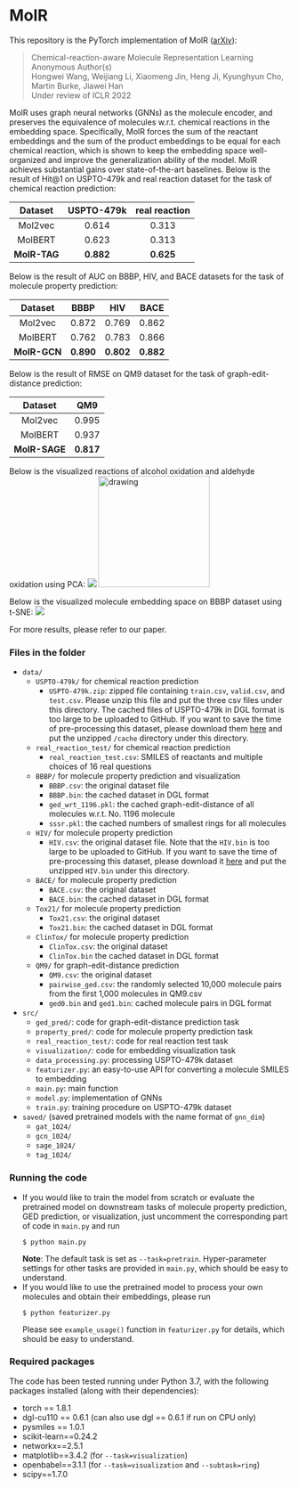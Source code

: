 # MolR

This repository is the PyTorch implementation of MolR ([arXiv]()):
> Chemical-reaction-aware Molecule Representation Learning  
Anonymous Author(s)  
Hongwei Wang, Weijiang Li, Xiaomeng Jin, Heng Ji, Kyunghyun Cho, Martin Burke, Jiawei Han  
Under review of ICLR 2022

MolR uses graph neural networks (GNNs) as the molecule encoder, and preserves the equivalence of molecules w.r.t. chemical reactions in the embedding space.
Specifically, MolR forces the sum of the reactant embeddings and the sum of the product embeddings to be equal for each chemical reaction, which is shown to keep the embedding space well-organized and improve the generalization ability of the model.
MolR achieves substantial gains over state-of-the-art baselines.
Below is the result of Hit@1 on USPTO-479k and real reaction dataset for the task of chemical reaction prediction:

| Dataset      | USPTO-479k | real reaction |
| :---------: | :---: | :------:  |
| Mol2vec      | 0.614  | 0.313   |
| MolBERT      | 0.623  | 0.313   |
| __MolR-TAG__ | __0.882__ | __0.625__ |


Below is the result of AUC on BBBP, HIV, and BACE datasets for the task of molecule property prediction:

| Dataset      | BBBP  | HIV | BACE |
| :----------: | :---: | :---:  | :---: |
| Mol2vec      | 0.872  | 0.769  | 0.862 |
| MolBERT      | 0.762  | 0.783  | 0.866 |
| __MolR-GCN__ | __0.890__ | __0.802__ | __0.882__ |


Below is the result of RMSE on QM9 dataset for the task of graph-edit-distance prediction:

| Dataset      | QM9  |
| :----------: | :---: |
| Mol2vec      | 0.995  |
| MolBERT      | 0.937  |
| __MolR-SAGE__ | __0.817__ |

Below is the visualized reactions of alcohol oxidation and aldehyde oxidation using PCA:
![](https://github.com/hwwang55/MolR/blob/master/reaction.png)
<img src="https://github.com/hwwang55/MolR/blob/master/reaction.png" alt="drawing" width="200"/>

Below is the visualized molecule embedding space on BBBP dataset using t-SNE:
![](https://github.com/hwwang55/MolR/blob/master/space.png)


For more results, please refer to our paper.

### Files in the folder

- `data/`
  - `USPTO-479k/` for chemical reaction prediction
    - `USPTO-479k.zip`: zipped file containing `train.csv`, `valid.csv`, and `test.csv`. Please unzip this file and put the three csv files under this directory. The cached files of USPTO-479k in DGL format is too large to be uploaded to GitHub. If you want to save the time of pre-processing this dataset, please download them [here]() and put the unzipped `/cache` directory under this directory.
  - `real_reaction_test/`  for chemical reaction prediction
    - `real_reaction_test.csv`: SMILES of reactants and multiple choices of 16 real questions
  - `BBBP/` for molecule property prediction and visualization
    - `BBBP.csv`: the original dataset file
    - `BBBP.bin`: the cached dataset in DGL format
    - `ged_wrt_1196.pkl`: the cached graph-edit-distance of all molecules w.r.t. No. 1196 molecule
    - `sssr.pkl`: the cached numbers of smallest rings for all molecules
  - `HIV/` for molecule property prediction
    - `HIV.csv`: the original dataset file. Note that the `HIV.bin` is too large to be uploaded to GitHub. If you want to save the time of pre-processing this dataset, please download it [here](https://drive.google.com/file/d/1xFE4BDyQtOWkABs3ufa7uetxz0MiFmh9/view?usp=sharing) and put the unzipped `HIV.bin` under this directory.
  - `BACE/` for molecule property prediction
    - `BACE.csv`: the original dataset
    - `BACE.bin`: the cached dataset in DGL format
  - `Tox21/` for molecule property prediction
    - `Tox21.csv`: the original dataset
    - `Tox21.bin`: the cached dataset in DGL format
  - `ClinTox/` for molecule property prediction
    - `ClinTox.csv`: the original dataset
    - `ClinTox.bin` the cached dataset in DGL format
  - `QM9/`  for graph-edit-distance prediction
    - `QM9.csv`: the original dataset
    - `pairwise_ged.csv`: the randomly selected 10,000 molecule pairs from the first 1,000 molecules in QM9.csv
    - `ged0.bin` and `ged1.bin`: cached molecule pairs in DGL format
- `src/`
  - `ged_pred/`: code for graph-edit-distance prediction task
  - `property_pred/`: code for molecule property prediction task
  - `real_reaction_test/`: code for real reaction test task
  - `visualization/`: code for embedding visualization task
  - `data_processing.py`: processing USPTO-479k dataset
  - `featurizer.py`: an easy-to-use API for converting a molecule SMILES to embedding
  - `main.py`: main function
  - `model.py`: implementation of GNNs
  - `train.py`: training procedure on USPTO-479k dataset
- `saved/` (saved pretrained models with the name format of `gnn_dim`)
  - `gat_1024/`
  - `gcn_1024/`
  - `sage_1024/`
  - `tag_1024/`


### Running the code

- If you would like to train the model from scratch or evaluate the pretrained model on downstream tasks of molecule property prediction, GED prediction, or visualization, just uncomment the corresponding part of code in `main.py` and run
  ```
  $ python main.py
  ```
  __Note__: The default task is set as `--task=pretrain`. Hyper-parameter settings for other tasks are provided in  `main.py`, which should be easy to understand.
- If you would like to use the pretrained model to process your own molecules and obtain their embeddings, please run
  ```
  $ python featurizer.py
  ```
  Please see `example_usage()` function in `featurizer.py` for details, which should be easy to understand.

### Required packages

The code has been tested running under Python 3.7, with the following packages installed (along with their dependencies):

- torch == 1.8.1
- dgl-cu110 == 0.6.1 (can also use dgl == 0.6.1 if run on CPU only)
- pysmiles == 1.0.1
- scikit-learn==0.24.2
- networkx==2.5.1
- matplotlib==3.4.2 (for `--task=visualization`)
- openbabel==3.1.1 (for `--task=visualization` and `--subtask=ring`)
- scipy==1.7.0
